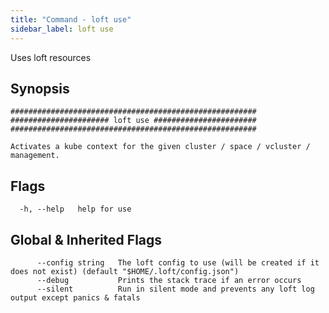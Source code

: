 ```yaml
---
title: "Command - loft use"
sidebar_label: loft use
---
```



Uses loft resources

## Synopsis


```
#######################################################
###################### loft use #######################
#######################################################

Activates a kube context for the given cluster / space / vcluster / management.
```


## Flags

```
  -h, --help   help for use
```


## Global & Inherited Flags

```
      --config string   The loft config to use (will be created if it does not exist) (default "$HOME/.loft/config.json")
      --debug           Prints the stack trace if an error occurs
      --silent          Run in silent mode and prevents any loft log output except panics & fatals
```

